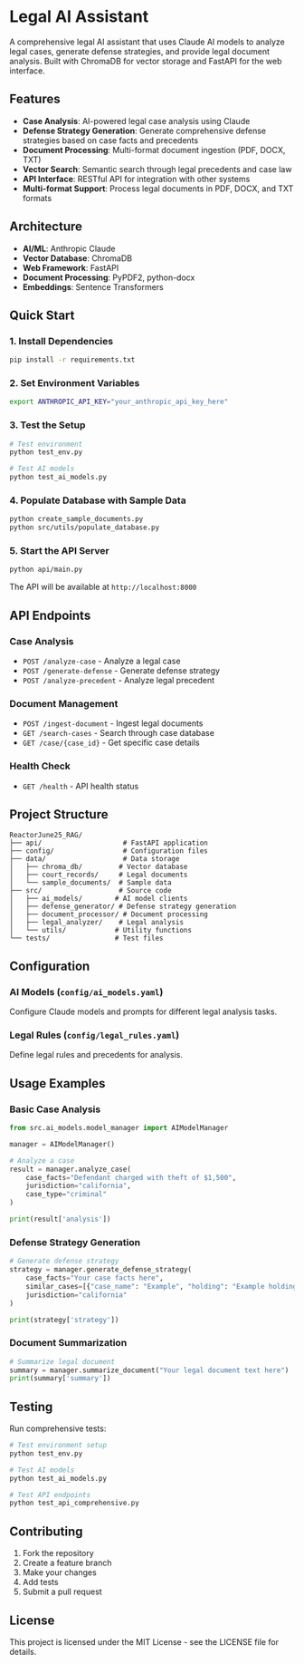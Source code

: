 # Legal AI Assistant

A comprehensive legal AI assistant that uses Claude AI models to analyze legal cases, generate defense strategies, and provide legal document analysis. Built with ChromaDB for vector storage and FastAPI for the web interface.

## Features

- **Case Analysis**: AI-powered legal case analysis using Claude
- **Defense Strategy Generation**: Generate comprehensive defense strategies based on case facts and precedents
- **Document Processing**: Multi-format document ingestion (PDF, DOCX, TXT)
- **Vector Search**: Semantic search through legal precedents and case law
- **API Interface**: RESTful API for integration with other systems
- **Multi-format Support**: Process legal documents in PDF, DOCX, and TXT formats

## Architecture

- **AI/ML**: Anthropic Claude
- **Vector Database**: ChromaDB
- **Web Framework**: FastAPI
- **Document Processing**: PyPDF2, python-docx
- **Embeddings**: Sentence Transformers

## Quick Start

### 1. Install Dependencies

```bash
pip install -r requirements.txt
```

### 2. Set Environment Variables

```bash
export ANTHROPIC_API_KEY="your_anthropic_api_key_here"
```

### 3. Test the Setup

```bash
# Test environment
python test_env.py

# Test AI models
python test_ai_models.py
```

### 4. Populate Database with Sample Data

```bash
python create_sample_documents.py
python src/utils/populate_database.py
```

### 5. Start the API Server

```bash
python api/main.py
```

The API will be available at `http://localhost:8000`

## API Endpoints

### Case Analysis
- `POST /analyze-case` - Analyze a legal case
- `POST /generate-defense` - Generate defense strategy
- `POST /analyze-precedent` - Analyze legal precedent

### Document Management
- `POST /ingest-document` - Ingest legal documents
- `GET /search-cases` - Search through case database
- `GET /case/{case_id}` - Get specific case details

### Health Check
- `GET /health` - API health status

## Project Structure

```
ReactorJune25_RAG/
├── api/                    # FastAPI application
├── config/                 # Configuration files
├── data/                   # Data storage
│   ├── chroma_db/         # Vector database
│   ├── court_records/     # Legal documents
│   └── sample_documents/  # Sample data
├── src/                   # Source code
│   ├── ai_models/        # AI model clients
│   ├── defense_generator/ # Defense strategy generation
│   ├── document_processor/ # Document processing
│   ├── legal_analyzer/    # Legal analysis
│   └── utils/            # Utility functions
└── tests/                # Test files
```

## Configuration

### AI Models (`config/ai_models.yaml`)
Configure Claude models and prompts for different legal analysis tasks.

### Legal Rules (`config/legal_rules.yaml`)
Define legal rules and precedents for analysis.

## Usage Examples

### Basic Case Analysis

```python
from src.ai_models.model_manager import AIModelManager

manager = AIModelManager()

# Analyze a case
result = manager.analyze_case(
    case_facts="Defendant charged with theft of $1,500",
    jurisdiction="california",
    case_type="criminal"
)

print(result['analysis'])
```

### Defense Strategy Generation

```python
# Generate defense strategy
strategy = manager.generate_defense_strategy(
    case_facts="Your case facts here",
    similar_cases=[{"case_name": "Example", "holding": "Example holding"}],
    jurisdiction="california"
)

print(strategy['strategy'])
```

### Document Summarization

```python
# Summarize legal document
summary = manager.summarize_document("Your legal document text here")
print(summary['summary'])
```

## Testing

Run comprehensive tests:

```bash
# Test environment setup
python test_env.py

# Test AI models
python test_ai_models.py

# Test API endpoints
python test_api_comprehensive.py
```

## Contributing

1. Fork the repository
2. Create a feature branch
3. Make your changes
4. Add tests
5. Submit a pull request

## License

This project is licensed under the MIT License - see the LICENSE file for details.
